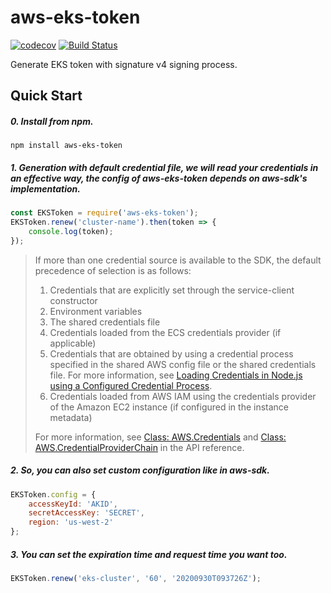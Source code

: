 # aws-eks-token
[![codecov](https://codecov.io/gh/qinshuang1998/aws-eks-token/branch/main/graph/badge.svg)](https://codecov.io/gh/qinshuang1998/aws-eks-token)
[![Build Status](https://travis-ci.org/qinshuang1998/aws-eks-token.svg?branch=main)](https://travis-ci.org/github/qinshuang1998/aws-eks-token)

Generate EKS token with signature v4 signing process.

## Quick Start

##### 0. Install from npm.

```shell
npm install aws-eks-token
```

##### 1. Generation with default credential file, we will read your credentials in an effective way, the config of aws-eks-token depends on aws-sdk's implementation.

```javascript
const EKSToken = require('aws-eks-token');
EKSToken.renew('cluster-name').then(token => {
    console.log(token);
});
```
> If more than one credential source is available to the SDK, the default precedence of selection is as follows:
>
> 1. Credentials that are explicitly set through the service-client constructor
> 2. Environment variables
> 3. The shared credentials file
> 4. Credentials loaded from the ECS credentials provider (if applicable)
> 5. Credentials that are obtained by using a credential process specified in the shared AWS config file or the shared credentials file. For more information, see [Loading Credentials in Node.js using a Configured Credential Process](https://docs.aws.amazon.com/sdk-for-javascript/v2/developer-guide/loading-node-credentials-configured-credential-process.html).
> 6. Credentials loaded from AWS IAM using the credentials provider of the Amazon EC2 instance (if configured in the instance metadata)
>
> For more information, see [Class: AWS.Credentials](https://docs.aws.amazon.com/AWSJavaScriptSDK/latest/AWS/Credentials.html) and [Class: AWS.CredentialProviderChain](https://docs.aws.amazon.com/AWSJavaScriptSDK/latest/AWS/CredentialProviderChain.html) in the API reference.

##### 2. So, you can also set custom configuration like in aws-sdk.

```javascript
EKSToken.config = {
	accessKeyId: 'AKID',
    secretAccessKey: 'SECRET',
    region: 'us-west-2'
};
```

##### 3. You can set the expiration time and request time you want too.

```javascript
EKSToken.renew('eks-cluster', '60', '20200930T093726Z');
```

